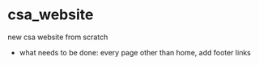 # csa_website
new csa website from scratch
- what needs to be done: every page other than home, add footer links
